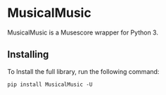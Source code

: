 # MusicalMusic
MusicalMusic is a Musescore wrapper for Python 3.
## Installing
To Install the full library, run the following command:
```
pip install MusicalMusic -U
```
